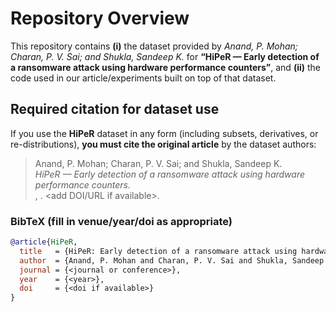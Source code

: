 # Repository Overview

This repository contains **(i)** the dataset provided by *Anand, P. Mohan; Charan, P. V. Sai; and Shukla, Sandeep K.* for **“HiPeR — Early detection of a ransomware attack using hardware performance counters”**, and **(ii)** the code used in our article/experiments built on top of that dataset.

## Required citation for dataset use
If you use the **HiPeR** dataset in any form (including subsets, derivatives, or re-distributions), **you must cite the original article** by the dataset authors:

> Anand, P. Mohan; Charan, P. V. Sai; and Shukla, Sandeep K.  
> *HiPeR — Early detection of a ransomware attack using hardware performance counters.*  
> <add venue>, <year>. <add DOI/URL if available>.

### BibTeX (fill in venue/year/doi as appropriate)
```bibtex
@article{HiPeR,
  title   = {HiPeR: Early detection of a ransomware attack using hardware performance counters},
  author  = {Anand, P. Mohan and Charan, P. V. Sai and Shukla, Sandeep K.},
  journal = {<journal or conference>},
  year    = {<year>},
  doi     = {<doi if available>}
}
